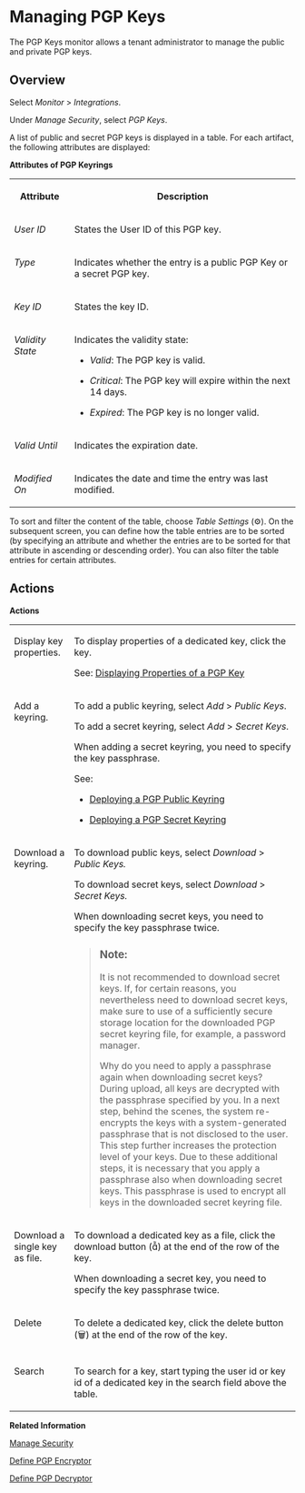 <!-- loiocd478a7226304ad683c2df69cf6c2a48 -->

<link rel="stylesheet" type="text/css" href="../css/sap-icons.css"/>

# Managing PGP Keys

The PGP Keys monitor allows a tenant administrator to manage the public and private PGP keys.



<a name="loiocd478a7226304ad683c2df69cf6c2a48__section_ff5_dfq_5sb"/>

## Overview

Select *Monitor* \> *Integrations*.

Under *Manage Security*, select *PGP Keys*.

A list of public and secret PGP keys is displayed in a table. For each artifact, the following attributes are displayed:

**Attributes of PGP Keyrings**


<table>
<tr>
<th valign="top">

Attribute



</th>
<th valign="top">

Description



</th>
</tr>
<tr>
<td valign="top">

*User ID*



</td>
<td valign="top">

States the User ID of this PGP key.



</td>
</tr>
<tr>
<td valign="top">

*Type*



</td>
<td valign="top">

Indicates whether the entry is a public PGP Key or a secret PGP key.



</td>
</tr>
<tr>
<td valign="top">

*Key ID*



</td>
<td valign="top">

States the key ID.



</td>
</tr>
<tr>
<td valign="top">

*Validity State*



</td>
<td valign="top">

Indicates the validity state:

-   *Valid*: The PGP key is valid.

-   *Critical*: The PGP key will expire within the next 14 days.

-   *Expired*: The PGP key is no longer valid.




</td>
</tr>
<tr>
<td valign="top">

*Valid Until*



</td>
<td valign="top">

Indicates the expiration date.



</td>
</tr>
<tr>
<td valign="top">

*Modified On*



</td>
<td valign="top">

Indicates the date and time the entry was last modified.



</td>
</tr>
</table>

To sort and filter the content of the table, choose *Table Settings* \(:gear:\). On the subsequent screen, you can define how the table entries are to be sorted \(by specifying an attribute and whether the entries are to be sorted for that attribute in ascending or descending order\). You can also filter the table entries for certain attributes.



<a name="loiocd478a7226304ad683c2df69cf6c2a48__section_ytv_qfq_5sb"/>

## Actions

**Actions**


<table>
<tr>
<td valign="top">

Display key properties.



</td>
<td valign="top">

To display properties of a dedicated key, click the key.

See: [Displaying Properties of a PGP Key](displaying-properties-of-a-pgp-key-13b3dc9.md)



</td>
</tr>
<tr>
<td valign="top">

Add a keyring.



</td>
<td valign="top">

To add a public keyring, select *Add* \> *Public Keys*.

To add a secret keyring, select *Add* \> *Secret Keys*.

When adding a secret keyring, you need to specify the key passphrase.

See:

-   [Deploying a PGP Public Keyring](deploying-a-pgp-public-keyring-7f04458.md)

-   [Deploying a PGP Secret Keyring](deploying-a-pgp-secret-keyring-9d8e1a9.md)




</td>
</tr>
<tr>
<td valign="top">

Download a keyring.



</td>
<td valign="top">

To download public keys, select *Download* \> *Public Keys.*

To download secret keys, select *Download* \> *Secret Keys.*

When downloading secret keys, you need to specify the key passphrase twice.

> ### Note:  
> It is not recommended to download secret keys. If, for certain reasons, you nevertheless need to download secret keys, make sure to use of a sufficiently secure storage location for the downloaded PGP secret keyring file, for example, a password manager.
> 
> Why do you need to apply a passphrase again when downloading secret keys? During upload, all keys are decrypted with the passphrase specified by you. In a next step, behind the scenes, the system re-encrypts the keys with a system-generated passphrase that is not disclosed to the user. This step further increases the protection level of your keys. Due to these additional steps, it is necessary that you apply a passphrase also when downloading secret keys. This passphrase is used to encrypt all keys in the downloaded secret keyring file.



</td>
</tr>
<tr>
<td valign="top">

Download a single key as file.



</td>
<td valign="top">

To download a dedicated key as a file, click the download button \(<span class="SAP-icons"></span>\) at the end of the row of the key.

When downloading a secret key, you need to specify the key passphrase twice.



</td>
</tr>
<tr>
<td valign="top">

Delete



</td>
<td valign="top">

To delete a dedicated key, click the delete button \(:wastebasket:\) at the end of the row of the key.



</td>
</tr>
<tr>
<td valign="top">

Search



</td>
<td valign="top">

To search for a key, start typing the user id or key id of a dedicated key in the search field above the table.



</td>
</tr>
</table>

**Related Information**  


[Manage Security](manage-security-6e7c44c.md "The Manage Security section allows you to manage various kinds of security material (for example, user credentials, keystore entries), and to perform outbound connectivity tests.")

[Define PGP Encryptor](define-pgp-encryptor-7a07766.md "")

[Define PGP Decryptor](define-pgp-decryptor-d0dc511.md "")

